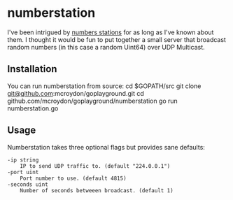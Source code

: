 # numberstation

I've been intrigued by [numbers stations](https://en.wikipedia.org/wiki/Numbers_station) for as long as I've
known about them. I thought it would be fun to put together a small server that broadcast random numbers (in
this case a random Uint64) over UDP Multicast.

## Installation

You can run numberstation from source:
	cd $GOPATH/src
	git clone git@github.com:mcroydon/goplayground.git
	cd github.com/mcroydon/goplayground/numberstation
	go run numberstation.go

## Usage

Numberstation takes three optional flags but provides sane defaults:

	-ip string
		IP to send UDP traffic to. (default "224.0.0.1")
	-port uint
		Port number to use. (default 4815)
	-seconds uint
		Number of seconds betweeen broadcast. (default 1)

